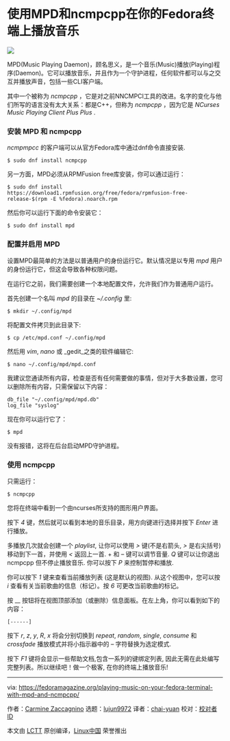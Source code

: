 [#]: collector: (lujun9972)
[#]: translator: (chai-yuan)
[#]: reviewer: ( )
[#]: publisher: ( )
[#]: url: ( )
[#]: subject: (Playing Music on your Fedora Terminal with MPD and ncmpcpp)
[#]: via: (https://fedoramagazine.org/playing-music-on-your-fedora-terminal-with-mpd-and-ncmpcpp/)
[#]: author: (Carmine Zaccagnino https://fedoramagazine.org/author/carzacc/)

使用MPD和ncmpcpp在你的Fedora终端上播放音乐 
======

![][1]

MPD(Music Playing Daemon)，顾名思义，是一个音乐(Music)播放(Playing)程序(Daemon)。它可以播放音乐，并且作为一个守护进程，任何软件都可以与之交互并播放声音，包括一些CLI客户端。 

其中一个被称为 _ncmpcpp_ ，它是对之前NNCMPCI工具的改进。名字的变化与他们所写的语言没有太大关系：都是C++，但称为 _ncmpcpp_ ，因为它是 _NCurses Music Playing Client_ _Plus Plus_ . 

### 安装 MPD 和 ncmpcpp

 _ncmpmpcc_ 的客户端可以从官方Fedora库中通过dnf命令直接安装.

```
$ sudo dnf install ncmpcpp
```

另一方面，MPD必须从RPMFusion free库安装，你可以通过运行：

```
$ sudo dnf install https://download1.rpmfusion.org/free/fedora/rpmfusion-free-release-$(rpm -E %fedora).noarch.rpm
```

然后你可以运行下面的命令安装它：

```
$ sudo dnf install mpd
```

### 配置并启用 MPD

设置MPD最简单的方法是以普通用户的身份运行它。默认情况是以专用 _mpd_ 用户的身份运行它，但这会导致各种权限问题。
 
在运行它之前，我们需要创建一个本地配置文件，允许我们作为普通用户运行。

首先创建一个名叫 _mpd_ 的目录在 _~/.config_ 里:

```
$ mkdir ~/.config/mpd
```

将配置文件拷贝到此目录下:

```
$ cp /etc/mpd.conf ~/.config/mpd
```

然后用 _vim_, _nano_ 或 _gedit_之类的软件编辑它:

```
$ nano ~/.config/mpd/mpd.conf
```

我建议您通读所有内容，检查是否有任何需要做的事情，但对于大多数设置，您可以删除所有内容，只需保留以下内容：
 
```
db_file "~/.config/mpd/mpd.db"
log_file "syslog"
```

现在你可以运行它了：

```
$ mpd
```

没有报错，这将在后台启动MPD守护进程。 

### 使用 ncmpcpp

只需运行：

```
$ ncmpcpp
```

您将在终端中看到一个由ncurses所支持的图形用户界面。 

按下 _4_ 键，然后就可以看到本地的音乐目录，用方向键进行选择并按下 _Enter_ 进行播放。

多播放几次就会创建一个 _playlist_, 让你可以使用 _&gt;_ 键(不是右箭头, _&gt;_ 是右尖括号) 移动到下一首，并使用 _&lt;_ 返回上一首. + 和 – 键可以调节音量.  _Q_ 键可以让你退出 ncmpcpp 但不停止播放音乐. 你可以按下 _P_ 来控制暂停和播放.

你可以按下 _1_ 键来查看当前播放列表 (这是默认的视图). 从这个视图中，您可以按 _i_ 查看有关当前歌曲的信息（标记）。按 _6_ 可更改当前歌曲的标记。

按 _\_ 按钮将在视图顶部添加（或删除）信息面板。在左上角，你可以看到如下的内容： 

```
[------]
```

按下 _r_, _z_, _y_, _R_, _x_ 将会分别切换到 _repeat_, _random_, _single_, _consume_ 和 _crossfade_ 播放模式并将小指示器中的 _–_ 字符替换为选定模式.

按下 _F1_ 键将会显示一些帮助文档,包含一系列的键绑定列表, 因此无需在此处编写完整列表。所以继续吧！做一个极客, 在你的终端上播放音乐!

--------------------------------------------------------------------------------

via: https://fedoramagazine.org/playing-music-on-your-fedora-terminal-with-mpd-and-ncmpcpp/

作者：[Carmine Zaccagnino][a]
选题：[lujun9972][b]
译者：[chai-yuan](https://github.com/chai-yuan)
校对：[校对者ID](https://github.com/校对者ID)

本文由 [LCTT](https://github.com/LCTT/TranslateProject) 原创编译，[Linux中国](https://linux.cn/) 荣誉推出

[a]: https://fedoramagazine.org/author/carzacc/
[b]: https://github.com/lujun9972
[1]: https://fedoramagazine.org/wp-content/uploads/2020/02/play_music_mpd-816x346.png
[2]: https://rpmfusion.org/Configuration
